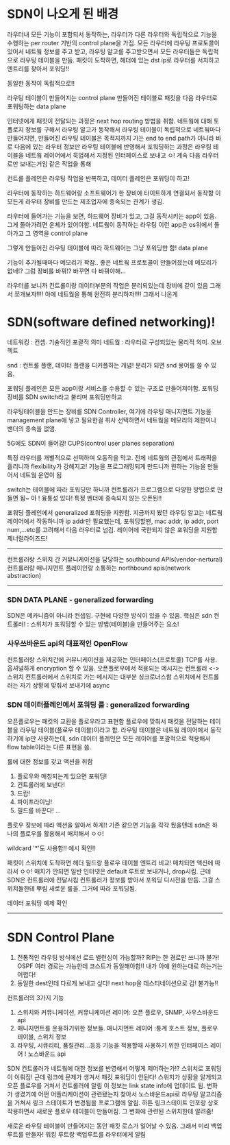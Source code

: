 # SDN이 나오게 된 배경

라우터내 모든 기능이 포함되서 동작하는, 라우터가 다른 라우터와 독립적으로 기능을 수행하는 per router 기반의 control plane을 가짐.
모든 라우터에 라우팅 프로토콜이 있어서 네트웤 정보를 주고 받고, 라우팅 알고를 주고받으면서 모든 라우터들은 독립적으로 라우팅 테이블을 만듬.
패킷이 도착하면, 헤더에 있는 dst ip로 라우터를 서치하고 엔트리를 찾아서 포워딩!!

동일한 동작이 독립적으로!!

라우팅 테이블이 만들어지는 control plane
만들어진 테이블로 패킷을 다음 라우터로 포워팅하는 data plane

인터넷에게 패킷이 전달되는 과정은 next hop routing 방법을 취함.
네트웤에 대해 토폴로지 정보를 구해서 라우팅 알고가 동작해서 라우팅 테이블이 독립적으로 네트웤마다 만들어지면, 만들어진 라우팅 테이블은 목적지까지 가는 end to end path가 아니라
바로 다음에 있는 라우터 정보만 라우팅 테이블에 반영해서 포워딩하는 과정은 라우팅 테이블을 네트웤 레이어에서 묵업해서 지정된 인터페이스로 보내고 ㅇ!
계속 다음 라우터로만 보내는거임 같은 작업을 통해

컨트롤 플레인은 라우팅 작업을 반복하고,
데이터 플레인은 포워딩이 하고!

라우터에 동작하는 하드웨어랑 소프트웨어가 한 장비에 타이트하게 연결되서 동작함
이 모든게 라우터 장비를 만드는 제조업자에 종속되는 관계가 생김.

라우터에 들어가는 기능을 보면, 하드웨어 장비가 있고, 그걸 동작시키는 app이 있음. 그게 돌아가려면 운체가 있어야함. 네트웤이 동작하는 라우팅 이런 app은 os위에서 돌아가고 그 영역을 control plane

그렇게 만들어진 라우팅 테이블에 따라 하드웨어는 그냥 포워딩만 함! data plane

기능이 추가될때마다 메모리가 꽉참.. 좋은 네트웤 프로토콜이 만들어졌는데 메모리가 없네!? 그럼 장비를 바꿔!? 바꾸면 다 바꿔야해...

라우터를 보니까 컨트롤이랑 데이터부분의 작업은 분리되있는데 장비에 같이 있음
그래서 쪼개보자!!!! 아에 네트웤을 통해 완전히 분리하자!!!! 그래서 나온게

# SDN(software defined networking)!

네트워킹 : 컨셉. 기술적인 포괄적 의미
네트웤 : 라우터로 구성되있는 물리적 의미. 오브젝트

snd : 컨트롤 플랜, 데이터 플랜을 디커플하는 개념!
분리가 되면 snd 용어를 쓸 수 있음.

포워딩 플레인은 모든 app이랑 서비스를 수용할 수 있는 구조로 만들어져야함.
포워딩 장비를 SDN switch라고 불리며 포워딩만하고

라우팅테이블을 만드는 장비를 SDN Controller, 여기에 라우팅 매니지먼트 기능을 management plane에 넣고 필요한걸 취사 선택하면서 네트웤을 메모리의 제한이나 밴더의 종속을 없앰.

5G에도 SDN이 들어감! CUPS(control user planes separation)

특정 라우터를 개별적으로 선택하며 오동작을 막고. 전체 네트웤의 관점에서 트래픽을 흘리니까 flexibility가 강해지고!
기능을 프로그래밍되게 만드니까 원하는 기능을 만들어서 네트웤 운영이 됨

switch는 테이블에 따라 포워딩만 하니까 컨트롤러가 프로그램으로 다양한 방법으로 만들면 됨~ 아 ! 융통성 있다!
특정 벤더에 종속되지 않는 오픈된!!

포워딩 플레인에서 generalized 포워딩을 지원함. 지금까지 봤던 라우팅 알고는 네트웤 레이어에서 작동하니까 ip addr만 필요했는데, 포워딩할땐, mac addr, ip addr, port num,...etc를 고려해서 다음 라우터로 넘김. 레이어에 국한되지 않은 포워딩을 지원함 제너럴라이즈드!

---

컨트롤러랑 스위치 간 커뮤니케이션을 담당하는 southbound APIs(vendor-nertural)
컨트롤러랑 매니지먼트 플레이인랑 소통하는 northbound apis(network abstraction)

---

### SDN DATA PLANE - generalized forwarding

SDN은 메카니즘이 아니라 컨셉임.
구현에 다양한 방식이 있을 수 있음.
핵심은 sdn 컨트롤러! : 스위치가 포워딩할 수 있는 방법(테이블)을 만들어주는 요소!

### 사우쓰바운드 api의 대표적인 OpenFlow

컨트롤러랑 스위치간에 커뮤니케이션을 제공하는 인터페이스(프로토콜)
TCP를 사용. 옵셔널하게 encryption 할 수 있음.
오픈플로우에서 적용되는 메시지는 컨트롤러 <-> 스위치
컨트롤러에서 스위치로 가는 메시지는 대부분 싱크로너스함
스위치에서 컨트롤러는 자기 상황에 맞춰서 보내기에 async

### SDN 데이터플레인에서 포워딩 룰 : generalized forwarding

오픈플로우는 패킷의 교환을 플로우라고 표현함
플로우에 맞춰서 패킷을 전달하는 테이블을 라우팅 테이블(플로우 테이블)이라고 함.
라우팅 테이블은 네트웤 레이어에서 동작하기에 ip만 사용하는데, sdn 데이터 플레인은 모든 레이어를 포괄적으로 적용해서 flow table이라는 다른 표현을 씀.

룰에 대한 정보를 갖고 액션을 취함

1. 플로우와 매칭되는게 있으면 포워딩!
2. 컨트롤러에 보낸다!
3. 드랍!
4. 파이프라이닝!
5. 필드를 바꾼다!
   ...

플로우 정보에 따라 액션을 알아서 하게!! 기존 같으면 기능을 각각 뒀을텐데 sdn은 하나의 플로우를 활용해서 매치해서 ㅇㅇ!

wildcard '\*'도 사용함!!
예시 확인!!

패킷이 스위치에 도착하면
헤더 필드랑 플로우 테이블 엔트리 비교!
매치되면 액션에 따라서 ㅇㅇ!
매치가 안되면 일반 인터넷은 default 루트로 보내거나, drop시킴. 근데 SDN은 컨트롤러에 전달시킴
컨트롤러가 정보를 받아서 포워딩 디시전을 만듬. 그걸 스위치들한테 뿌림 새로운 룰을. 그거에 따라 포워딩됨.

데이터 포워딩 예제 확인

---

# SDN Control Plane

1. 전통적인 라우팅 방식에선 로드 밸런싱이 가능할까?
   RIP는 한 경로만 쓰니까 불가!
   OSPF 여러 경로는 가능한데 코스트가 동일해야함!!
   내가 아예 원하는대로 하는거는 어렵다!
2. 동일한 dest인데 다르게 보내고 싶다!
   next hop을 데스티네이션으로 감! 불가능!!

컨트롤러의 3가지 기능

1. 스위치와 커뮤니케이션, 커뮤니케이션 레이어: 오픈 플로우, SNMP, 사우스바운드 api
2. 매니지먼트를 운용하기위한 정보들. 매니지먼트 레이어 :통계 호스트 정보, 플로우 테이블, 스위치 정보
3. 라우팅, 시큐리티, 품질관리...등등 기능을 적용할때 사용하기 위한 인터페이스 레이어 ! 노스바운드 api

SDN 컨트롤러가 네트웤에 대한 정보를 반영해서 어떻게 제어하는가!?
스위치로 포워딩이 이뤄짐! 근데 링크에 문제가 생겨서 패킷 포워딩이 안된다! 스위치가 상황을 알게되고 오픈 플로우를 거쳐서 컨트롤러에 알림
이 정보는 link state info에 업데이트 됨. 변화가 생겼기에 어떤 어플리케이션이 관련됐는지 찾아서 노스바운드api로 라우팅 알고리즘을 거쳐서 링크 스테이트가 변경됨을 프로그램에 알림.
하튼 링크스테이트 인포랑 상호작용하면서 새로운 플로우 테이블이 만들어짐.
그 변화에 관련된 스위치한테 알려줌!

새로운 라우팅 테이블이 만들어지는 동안 패킷 로스가 일어날 수 있음. 그래서 미리 백업루트를 만들자!
워킹 루트랑 백업루트를 라우터에게 알림
